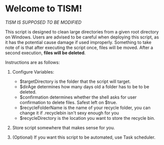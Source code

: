 # Welcome to TISM!
*TISM IS SUPPOSED TO BE MODIFIED*

This script is designed to clean large directories from a given root directory on Windows.
Users are advised to be careful when deploying this script, as it has the potential cause damage if used improperly.
Something to take note of is that after executing the script once, files will be moved. After a second execution, **files will be deleted**.

Instructions are as follows:

1. Configure Variables:
	- $targetDirectory is the folder that the script will target.
	- $dirAge determines how many days old a folder has to be to be deleted.
	- $confirmation determines whether the shell asks for user confirmation to delete files. Safest left on $true.
	- $recycleFolderName is the name of your recycle folder, you can change it if .recyclebin isn't sexy enough for you
	- $recycleDirectory is the location you want to store the recycle bin.
	
	
2. Store script somewhere that makes sense for you.

3. (Optional) If you want this script to be automated, use Task scheduler.
